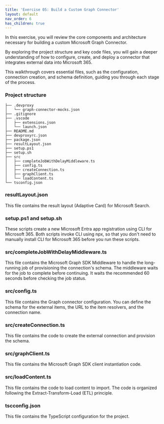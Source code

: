 ```yaml
---
title: 'Exercise 05: Build a Custom Graph Connector'
layout: default
nav_order: 6
has_children: true
---
```


In this exercise, you will review the core components and architecture necessary for building a custom Microsoft Graph Connector. 

By exploring the project structure and key code files, you will gain a deeper understanding of how to configure, create, and deploy a connector that integrates external data into Microsoft 365. 

This walkthrough covers essential files, such as the configuration, connection creation, and schema definition, guiding you through each stage of the process.

### Project structure

```Structure_Tree-nocopy
├── .devproxy
│   └── graph-connector-mocks.json
├── .gitignore
├── .vscode
│   ├── extensions.json
│   └── launch.json
├── README.md
├── devproxyrc.json
├── package.json
├── resultLayout.json
├── setup.ps1
├── setup.sh
├── src
│   ├── completeJobWithDelayMiddleware.ts
│   ├── config.ts
│   ├── createConnection.ts
│   ├── graphClient.ts
│   └── loadContent.ts
└── tsconfig.json
```


### **resultLayout.json**

This file contains the result layout (Adaptive Card) for Microsoft Search.

### **setup.ps1** and **setup.sh**

These scripts create a new Microsoft Entra app registration using CLI for Microsoft 365. Both scripts invoke CLI using npx, so that you don't need to manually install CLI for Microsoft 365 before you run these scripts.

### **src/completeJobWithDelayMiddleware.ts**

This file contains the Microsoft Graph SDK Middleware to handle the long-running job of provisioning the connection's schema. The middleware waits for the job to complete before continuing. It waits the recommended 60 seconds before checking the job status.

### **src/config.ts**

This file contains the Graph connector configuration. You can define the schema for the external items, the URL to the item resolvers, and the connection name.

### **src/createConnection.ts**

This file contains the code to create the external connection and provision the schema.

### **src/graphClient.ts**

This file contains the Microsoft Graph SDK client instantiation code.

### **src/loadContent.ts**

This file contains the code to load content to import. The code is organized following the Extract-Transform-Load (ETL) principle.

### **tscconfig.json**

This file contains the TypeScript configuration for the project.
